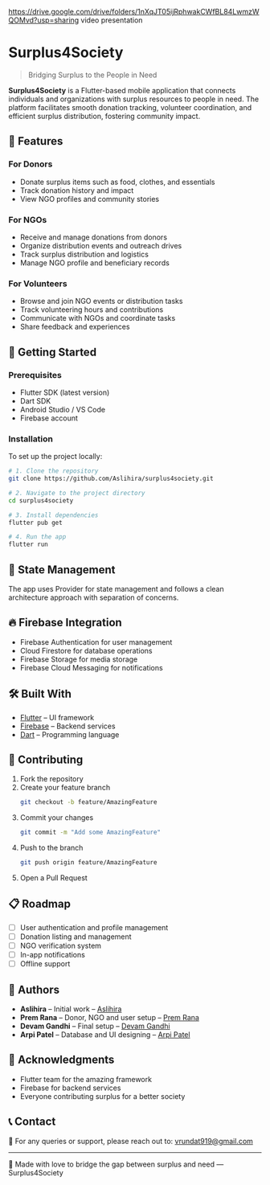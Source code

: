https://drive.google.com/drive/folders/1nXqJT05ijRphwakCWfBL84LwmzWQOMvd?usp=sharing video presentation

# Surplus4Society

> Bridging Surplus to the People in Need

**Surplus4Society** is a Flutter-based mobile application that connects individuals and organizations with surplus resources to people in need. The platform facilitates smooth donation tracking, volunteer coordination, and efficient surplus distribution, fostering community impact.
 


## 🌟 Features

### For Donors
- Donate surplus items such as food, clothes, and essentials
- Track donation history and impact
- View NGO profiles and community stories

### For NGOs
- Receive and manage donations from donors
- Organize distribution events and outreach drives
- Track surplus distribution and logistics
- Manage NGO profile and beneficiary records

### For Volunteers
- Browse and join NGO events or distribution tasks
- Track volunteering hours and contributions
- Communicate with NGOs and coordinate tasks
- Share feedback and experiences

## 🚀 Getting Started

### Prerequisites
- Flutter SDK (latest version)
- Dart SDK
- Android Studio / VS Code
- Firebase account

### Installation

To set up the project locally:

```bash
# 1. Clone the repository
git clone https://github.com/Aslihira/surplus4society.git

# 2. Navigate to the project directory
cd surplus4society

# 3. Install dependencies
flutter pub get

# 4. Run the app
flutter run
```

## 🔄 State Management

The app uses Provider for state management and follows a clean architecture approach with separation of concerns.

## 🔥 Firebase Integration

- Firebase Authentication for user management
- Cloud Firestore for database operations
- Firebase Storage for media storage
- Firebase Cloud Messaging for notifications

## 🛠️ Built With

- [Flutter](https://flutter.dev/) – UI framework
- [Firebase](https://firebase.google.com/) – Backend services
- [Dart](https://dart.dev/) – Programming language

## 🤝 Contributing

1. Fork the repository
2. Create your feature branch
   ```bash
   git checkout -b feature/AmazingFeature
   ```
3. Commit your changes
   ```bash
   git commit -m "Add some AmazingFeature"
   ```
4. Push to the branch
   ```bash
   git push origin feature/AmazingFeature
   ```
5. Open a Pull Request

## 📋 Roadmap

- [ ] User authentication and profile management
- [ ] Donation listing and management
- [ ] NGO verification system
- [ ] In-app notifications
- [ ] Offline support

## 👥 Authors

- **Aslihira** – Initial work – [Aslihira](https://github.com/Aslihira)
- **Prem Rana** – Donor, NGO and user setup – [Prem Rana](https://github.com/premrana)
- **Devam Gandhi** – Final setup – [Devam Gandhi](https://github.com/devamgandhi)
- **Arpi Patel** – Database and UI designing – [Arpi Patel](https://github.com/arpipatel)

## 🙏 Acknowledgments

- Flutter team for the amazing framework
- Firebase for backend services
- Everyone contributing surplus for a better society

## 📞 Contact

📧 For any queries or support, please reach out to: vrundat919@gmail.com

---

🧡 Made with love to bridge the gap between surplus and need — Surplus4Society
